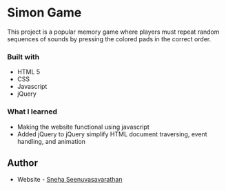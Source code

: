 # Simon Game

This project is a popular memory game where  players must repeat random sequences of sounds by pressing the colored pads in the correct order.


### Built with

- HTML 5
- CSS
- Javascript
- jQuery


### What I learned

- Making the website functional using javascript
- Added jQuery to jQuery simplify HTML document traversing, event handling, and animation


## Author

- Website - [Sneha Seenuvasavarathan](https://linkedin.com/svsneha)
